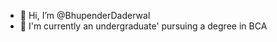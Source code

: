 - 👋 Hi, I’m @BhupenderDaderwal
- 🌱 I'm currently an undergraduate' pursuing a degree in BCA
<!--- 💞️ I’m looking to collaborate on ...
- 📫 How to reach me ...


BhupenderDaderwal/BhupenderDaderwal is a ✨ special ✨ repository because its `README.md` (this file) appears on your GitHub profile.
You can click the Preview link to take a look at your changes.
--->
